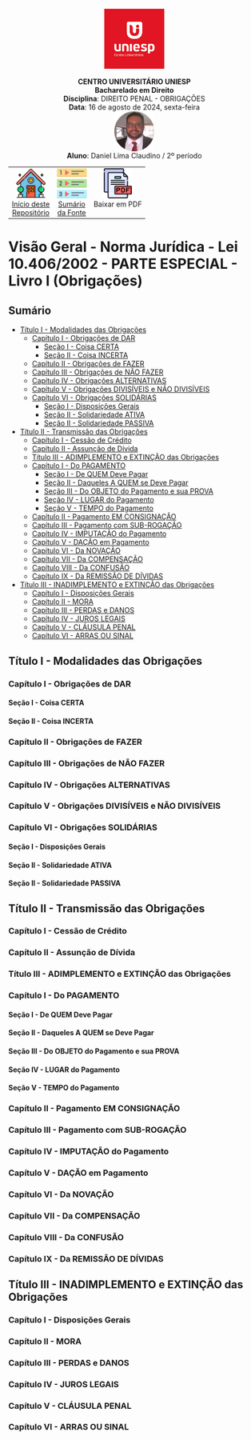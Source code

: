 <div align="center">

<p align="center"><img height="120" src="../../../figuras/LOGO_UNIESP.png"> </p>

<p align="center"><b>CENTRO UNIVERSITÁRIO UNIESP</b><br>
<b>Bacharelado em Direito</b><br>
<b>Disciplina</b>: DIREITO PENAL - OBRIGAÇÕES<br>
<b>Data</b>: 16 de agosto de 2024, sexta-feira<br>
<img align="center" src="../../../figuras/FOTO_PERFIL_DANIEL_CLAUDINO_2023.png" width="80"><br>
<b>Aluno</b>: Daniel Lima Claudino / 2º período<br>
 </p>
</div>

<table align="center" border="0">
  <tr>
    <td align="center" valign="top">
      <a href="../../../README.md">
        <img src="https://github.com/dnlclaudino/imagens/blob/master/icones/icone-casa2.png?raw=true" heigh="60" width="60"><br>Início deste <br>Repositório
      </a>
    </td>
    <td align="center" valign="top">
      <a href="../README.md">
        <img src="https://github.com/dnlclaudino/imagens/blob/master/icones/icone-sumario.png?raw=true" heigh="60" width="60"><br>Sumário<br>da Fonte
      </a>
    </td>
    <td align="center" valign="top">
        <img src="https://github.com/dnlclaudino/imagens/blob/master/icones-aplicativos/pdf/pdf.png?raw=true" heigh="60" width="60"><br>Baixar em PDF
    </td>
  </tr>
</table>

<h1>Visão Geral - Norma Jurídica - Lei 10.406/2002 - PARTE ESPECIAL - Livro I (Obrigações)</h1>

<h2>Sumário</h2>

<!-- TOC -->

- [Título I - Modalidades das Obrigações](#título-i---modalidades-das-obrigações)
  - [Capítulo I - Obrigações de DAR](#capítulo-i---obrigações-de-dar)
    - [Seção I - Coisa CERTA](#seção-i---coisa-certa)
    - [Seção II - Coisa INCERTA](#seção-ii---coisa-incerta)
  - [Capítulo II - Obrigações de FAZER](#capítulo-ii---obrigações-de-fazer)
  - [Capítulo III - Obrigações de NÃO FAZER](#capítulo-iii---obrigações-de-não-fazer)
  - [Capítulo IV - Obrigações ALTERNATIVAS](#capítulo-iv---obrigações-alternativas)
  - [Capítulo V - Obrigações DIVISÍVEIS e NÃO DIVISÍVEIS](#capítulo-v---obrigações-divisíveis-e-não-divisíveis)
  - [Capítulo VI - Obrigações SOLIDÁRIAS](#capítulo-vi---obrigações-solidárias)
    - [Seção I - Disposições Gerais](#seção-i---disposições-gerais)
    - [Seção II - Solidariedade ATIVA](#seção-ii---solidariedade-ativa)
    - [Seção II - Solidariedade PASSIVA](#seção-ii---solidariedade-passiva)
- [Título II - Transmissão das Obrigações](#título-ii---transmissão-das-obrigações)
  - [Capítulo I - Cessão de Crédito](#capítulo-i---cessão-de-crédito)
  - [Capítulo II - Assunção de Dívida](#capítulo-ii---assunção-de-dívida)
  - [Título III - ADIMPLEMENTO e EXTINÇÃO das Obrigações](#título-iii---adimplemento-e-extinção-das-obrigações)
  - [Capítulo I - Do PAGAMENTO](#capítulo-i---do-pagamento)
    - [Seção I - De QUEM Deve Pagar](#seção-i---de-quem-deve-pagar)
    - [Seção II - Daqueles A QUEM se Deve Pagar](#seção-ii---daqueles-a-quem-se-deve-pagar)
    - [Seção III - Do OBJETO do Pagamento e sua PROVA](#seção-iii---do-objeto-do-pagamento-e-sua-prova)
    - [Seção IV - LUGAR do Pagamento](#seção-iv---lugar-do-pagamento)
    - [Seção V - TEMPO do Pagamento](#seção-v---tempo-do-pagamento)
  - [Capítulo II - Pagamento EM CONSIGNAÇÃO](#capítulo-ii---pagamento-em-consignação)
  - [Capítulo III - Pagamento com SUB-ROGAÇÃO](#capítulo-iii---pagamento-com-sub-rogação)
  - [Capítulo IV - IMPUTAÇÃO do Pagamento](#capítulo-iv---imputação-do-pagamento)
  - [Capítulo V - DAÇÃO em Pagamento](#capítulo-v---dação-em-pagamento)
  - [Capítulo VI - Da NOVAÇÃO](#capítulo-vi---da-novação)
  - [Capítulo VII - Da COMPENSAÇÃO](#capítulo-vii---da-compensação)
  - [Capítulo VIII - Da CONFUSÃO](#capítulo-viii---da-confusão)
  - [Capítulo IX - Da REMISSÃO DE DÍVIDAS](#capítulo-ix---da-remissão-de-dívidas)
- [Título III - INADIMPLEMENTO e EXTINÇÃO das Obrigações](#título-iii---inadimplemento-e-extinção-das-obrigações)
  - [Capítulo I - Disposições Gerais](#capítulo-i---disposições-gerais)
  - [Capítulo II - MORA](#capítulo-ii---mora)
  - [Capítulo III - PERDAS e DANOS](#capítulo-iii---perdas-e-danos)
  - [Capítulo IV - JUROS LEGAIS](#capítulo-iv---juros-legais)
  - [Capítulo V - CLÁUSULA PENAL](#capítulo-v---cláusula-penal)
  - [Capítulo VI - ARRAS OU SINAL](#capítulo-vi---arras-ou-sinal)

<!-- /TOC -->

## Título I - Modalidades das Obrigações
### Capítulo I - Obrigações de DAR
#### Seção I - Coisa CERTA
#### Seção II - Coisa INCERTA
### Capítulo II - Obrigações de FAZER
### Capítulo III - Obrigações de NÃO FAZER
### Capítulo IV - Obrigações ALTERNATIVAS
### Capítulo V - Obrigações DIVISÍVEIS e NÃO DIVISÍVEIS
### Capítulo VI - Obrigações SOLIDÁRIAS
#### Seção I - Disposições Gerais
#### Seção II - Solidariedade ATIVA
#### Seção II - Solidariedade PASSIVA

## Título II - Transmissão das Obrigações
### Capítulo I - Cessão de Crédito
### Capítulo II - Assunção de Dívida

### Título III - ADIMPLEMENTO e EXTINÇÃO das Obrigações
### Capítulo I - Do PAGAMENTO
#### Seção I - De QUEM Deve Pagar
#### Seção II - Daqueles A QUEM se Deve Pagar
#### Seção III - Do OBJETO do Pagamento e sua PROVA
#### Seção IV - LUGAR do Pagamento
#### Seção V - TEMPO do Pagamento
### Capítulo II - Pagamento EM CONSIGNAÇÃO
### Capítulo III - Pagamento com SUB-ROGAÇÃO
### Capítulo IV - IMPUTAÇÃO do Pagamento
### Capítulo V - DAÇÃO em Pagamento
### Capítulo VI - Da NOVAÇÃO
### Capítulo VII - Da COMPENSAÇÃO
### Capítulo VIII - Da CONFUSÃO
### Capítulo IX - Da REMISSÃO DE DÍVIDAS

## Título III - INADIMPLEMENTO e EXTINÇÃO das Obrigações
### Capítulo I - Disposições Gerais
### Capítulo II - MORA
### Capítulo III - PERDAS e DANOS
### Capítulo IV - JUROS LEGAIS
### Capítulo V - CLÁUSULA PENAL
### Capítulo VI - ARRAS OU SINAL